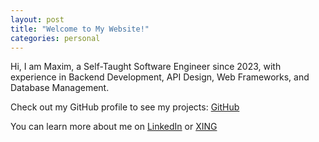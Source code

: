 ```yaml
---
layout: post
title: "Welcome to My Website!"
categories: personal
---
```

Hi, I am Maxim, a Self-Taught Software Engineer since 2023, with experience in Backend Development, API Design, Web Frameworks, and Database Management.

Check out my GitHub profile to see my projects: [GitHub](https://github.com/MaximManns)

You can learn more about me on [LinkedIn](www.linkedin.com/in/maxim-manns-284928282) or [XING](https://www.xing.com/profile/Maxim_Manns)